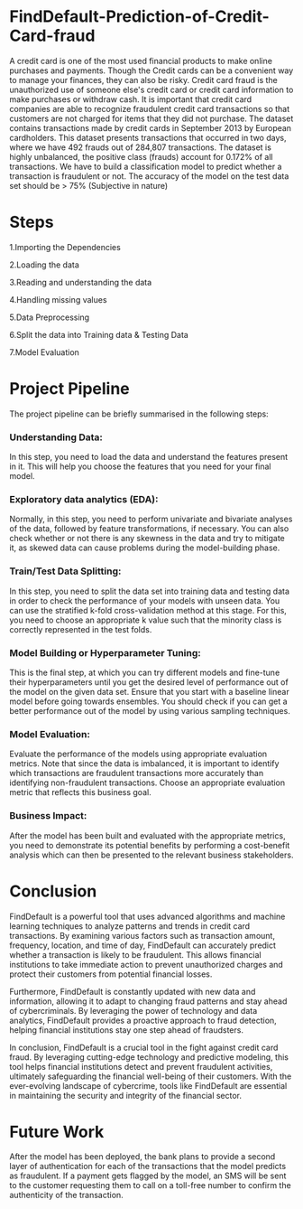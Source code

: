 # FindDefault-Prediction-of-Credit-Card-fraud
A credit card is one of the most used financial products to make online purchases and payments. Though the Credit cards can be a convenient way to manage your finances, they can also be risky. Credit card fraud is the unauthorized use of someone else's credit card or credit card information to make purchases or withdraw cash.
It is important that credit card companies are able to recognize fraudulent credit card transactions so that customers are not charged for items that they did not purchase. 
The dataset contains transactions made by credit cards in September 2013 by European cardholders. This dataset presents transactions that occurred in two days, where we have 492 frauds out of 284,807 transactions. The dataset is highly unbalanced, the positive class (frauds) account for 0.172% of all transactions.
We have to build a classification model to predict whether a transaction is fraudulent or not.
The accuracy of the model on the test data set should be > 75% (Subjective in nature) 

# Steps
1.Importing the Dependencies

2.Loading the data

3.Reading and understanding the data

4.Handling missing values

5.Data Preprocessing

6.Split the data into Training data & Testing Data

7.Model Evaluation

# Project Pipeline
The project pipeline can be briefly summarised in the following steps:

### Understanding Data: 
In this step, you need to load the data and understand the features present in it. This will help you choose the features that you need for your final model.
### Exploratory data analytics (EDA):
Normally, in this step, you need to perform univariate and bivariate analyses of the data, followed by feature transformations, if necessary. You can also check whether or not there is any skewness in the data and try to mitigate it, as skewed data can cause problems during the model-building phase.
### Train/Test Data Splitting:
In this step, you need to split the data set into training data and testing data in order to check the performance of your models with unseen data. You can use the stratified k-fold cross-validation method at this stage. For this, you need to choose an appropriate k value such that the minority class is correctly represented in the test folds.
### Model Building or Hyperparameter Tuning: 
This is the final step, at which you can try different models and fine-tune their hyperparameters until you get the desired level of performance out of the model on the given data set. Ensure that you start with a baseline linear model before going towards ensembles. You should check if you can get a better performance out of the model by using various sampling techniques.
### Model Evaluation: 
Evaluate the performance of the models using appropriate evaluation metrics. Note that since the data is imbalanced, it is important to identify which transactions are fraudulent transactions more accurately than identifying non-fraudulent transactions. Choose an appropriate evaluation metric that reflects this business goal.
### Business Impact: 
After the model has been built and evaluated with the appropriate metrics, you need to demonstrate its potential benefits by performing a cost-benefit analysis which can then be presented to the relevant business stakeholders.

# Conclusion
FindDefault is a powerful tool that uses advanced algorithms and machine learning techniques to analyze patterns and trends in credit card transactions. By examining various factors such as transaction amount, frequency, location, and time of day, FindDefault can accurately predict whether a transaction is likely to be fraudulent. This allows financial institutions to take immediate action to prevent unauthorized charges and protect their customers from potential financial losses.

Furthermore, FindDefault is constantly updated with new data and information, allowing it to adapt to changing fraud patterns and stay ahead of cybercriminals. By leveraging the power of technology and data analytics, FindDefault provides a proactive approach to fraud detection, helping financial institutions stay one step ahead of fraudsters.

In conclusion, FindDefault is a crucial tool in the fight against credit card fraud. By leveraging cutting-edge technology and predictive modeling, this tool helps financial institutions detect and prevent fraudulent activities, ultimately safeguarding the financial well-being of their customers. With the ever-evolving landscape of cybercrime, tools like FindDefault are essential in maintaining the security and integrity of the financial sector.

# Future Work
After the model has been deployed, the bank plans to provide a second layer of authentication for each of the transactions that the model predicts as fraudulent. If a payment gets flagged by the model, an SMS will be sent to the customer requesting them to call on a toll-free number to confirm the authenticity of the transaction.
